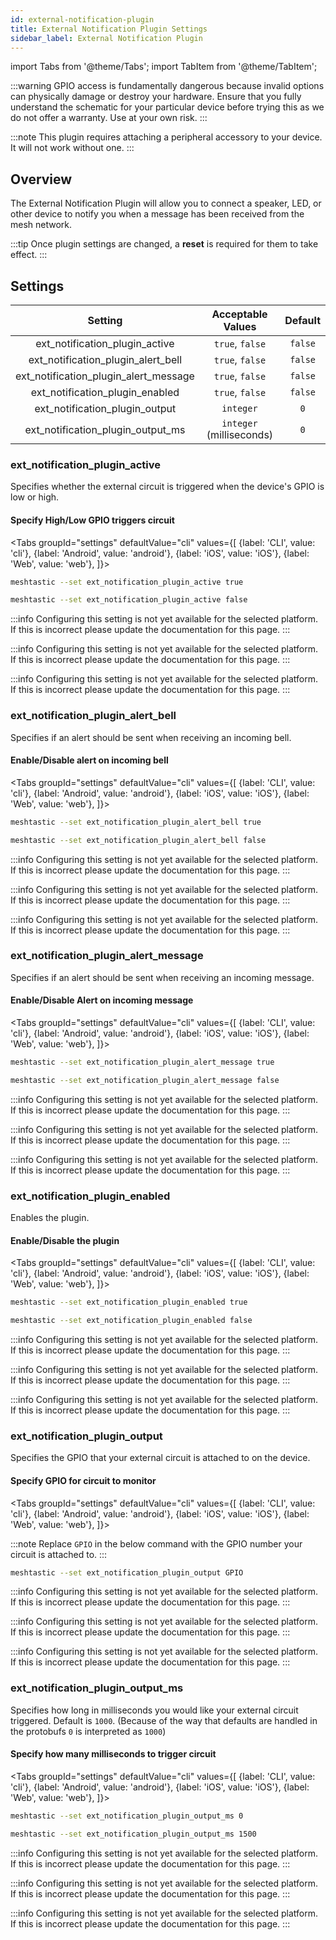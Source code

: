 ```yaml
---
id: external-notification-plugin
title: External Notification Plugin Settings
sidebar_label: External Notification Plugin
---
```

import Tabs from '@theme/Tabs';
import TabItem from '@theme/TabItem';

:::warning
GPIO access is fundamentally dangerous because invalid options can physically damage or destroy your hardware. Ensure that you fully understand the schematic for your particular device before trying this as we do not offer a warranty. Use at your own risk.
:::

<!--- TODO add link to hardware setup to admonition--->
:::note
This plugin requires attaching a peripheral accessory to your device. It will not work without one.
:::

## Overview

The External Notification Plugin will allow you to connect a speaker, LED, or other device to notify you when a message has been received from the mesh network.

:::tip
Once plugin settings are changed, a **reset** is required for them to take effect.
:::

## Settings

| Setting | Acceptable Values | Default |
| :-----: | :---------------: | :-----: |
| ext_notification_plugin_active | `true`, `false` | `false` |
| ext_notification_plugin_alert_bell | `true`, `false` | `false` |
| ext_notification_plugin_alert_message | `true`, `false` | `false` |
| ext_notification_plugin_enabled | `true`, `false` | `false` |
| ext_notification_plugin_output | `integer` | `0` |
| ext_notification_plugin_output_ms | `integer` (milliseconds) | `0` |

### ext_notification_plugin_active

Specifies whether the external circuit is triggered when the device's GPIO is low or high.

#### Specify High/Low GPIO triggers circuit
<Tabs
  groupId="settings"
  defaultValue="cli"
  values={[
    {label: 'CLI', value: 'cli'},
    {label: 'Android', value: 'android'},
    {label: 'iOS', value: 'iOS'},
    {label: 'Web', value: 'web'},
  ]}>
  <TabItem value="cli">

```bash title="GPIO active high"
meshtastic --set ext_notification_plugin_active true
```
```bash title="GPIO active low (default)"
meshtastic --set ext_notification_plugin_active false
```
  </TabItem>
  <TabItem value="android">

:::info
Configuring this setting is not yet available for the selected platform. If this is incorrect please update the documentation for this page.
:::

  </TabItem>
  <TabItem value="iOS">

:::info
Configuring this setting is not yet available for the selected platform. If this is incorrect please update the documentation for this page.
:::

  </TabItem>
  <TabItem value="web">

:::info
Configuring this setting is not yet available for the selected platform. If this is incorrect please update the documentation for this page.
:::

  </TabItem>
</Tabs>

### ext_notification_plugin_alert_bell

Specifies if an alert should be sent when receiving an incoming bell.

#### Enable/Disable alert on incoming bell
<Tabs
  groupId="settings"
  defaultValue="cli"
  values={[
    {label: 'CLI', value: 'cli'},
    {label: 'Android', value: 'android'},
    {label: 'iOS', value: 'iOS'},
    {label: 'Web', value: 'web'},
  ]}>
  <TabItem value="cli">

```bash title="Enable alert on incoming bell"
meshtastic --set ext_notification_plugin_alert_bell true
```
```bash title="Disable alert on incoming bell"
meshtastic --set ext_notification_plugin_alert_bell false
```
  </TabItem>
  <TabItem value="android">

:::info
Configuring this setting is not yet available for the selected platform. If this is incorrect please update the documentation for this page.
:::

  </TabItem>
  <TabItem value="iOS">

:::info
Configuring this setting is not yet available for the selected platform. If this is incorrect please update the documentation for this page.
:::

  </TabItem>
  <TabItem value="web">

:::info
Configuring this setting is not yet available for the selected platform. If this is incorrect please update the documentation for this page.
:::

  </TabItem>
</Tabs>

### ext_notification_plugin_alert_message

Specifies if an alert should be sent when receiving an incoming message.

#### Enable/Disable Alert on incoming message
<Tabs
  groupId="settings"
  defaultValue="cli"
  values={[
    {label: 'CLI', value: 'cli'},
    {label: 'Android', value: 'android'},
    {label: 'iOS', value: 'iOS'},
    {label: 'Web', value: 'web'},
  ]}>
  <TabItem value="cli">

```bash title="Enable alert on incoming message"
meshtastic --set ext_notification_plugin_alert_message true
```
```bash title="Disable alert on incoming message"
meshtastic --set ext_notification_plugin_alert_message false
```
  </TabItem>
  <TabItem value="android">

:::info
Configuring this setting is not yet available for the selected platform. If this is incorrect please update the documentation for this page.
:::

  </TabItem>
  <TabItem value="iOS">

:::info
Configuring this setting is not yet available for the selected platform. If this is incorrect please update the documentation for this page.
:::

  </TabItem>
  <TabItem value="web">

:::info
Configuring this setting is not yet available for the selected platform. If this is incorrect please update the documentation for this page.
:::

  </TabItem>
</Tabs>

### ext_notification_plugin_enabled

Enables the plugin.

#### Enable/Disable the plugin
<Tabs
  groupId="settings"
  defaultValue="cli"
  values={[
    {label: 'CLI', value: 'cli'},
    {label: 'Android', value: 'android'},
    {label: 'iOS', value: 'iOS'},
    {label: 'Web', value: 'web'},
  ]}>
  <TabItem value="cli">

```bash title="Enable Plugin"
meshtastic --set ext_notification_plugin_enabled true
```
```bash title="Disable Plugin"
meshtastic --set ext_notification_plugin_enabled false
```
  </TabItem>
  <TabItem value="android">

:::info
Configuring this setting is not yet available for the selected platform. If this is incorrect please update the documentation for this page.
:::

  </TabItem>
  <TabItem value="iOS">

:::info
Configuring this setting is not yet available for the selected platform. If this is incorrect please update the documentation for this page.
:::

  </TabItem>
  <TabItem value="web">

:::info
Configuring this setting is not yet available for the selected platform. If this is incorrect please update the documentation for this page.
:::

  </TabItem>
</Tabs>

### ext_notification_plugin_output

Specifies the GPIO that your external circuit is attached to on the device.

#### Specify GPIO for circuit to monitor
<Tabs
  groupId="settings"
  defaultValue="cli"
  values={[
    {label: 'CLI', value: 'cli'},
    {label: 'Android', value: 'android'},
    {label: 'iOS', value: 'iOS'},
    {label: 'Web', value: 'web'},
  ]}>
  <TabItem value="cli">

:::note
Replace `GPIO` in the below command with the GPIO number your circuit is attached to.
:::

```bash title="Specify GPIO that circuit is connected to"
meshtastic --set ext_notification_plugin_output GPIO
```
  </TabItem>
  <TabItem value="android">

:::info
Configuring this setting is not yet available for the selected platform. If this is incorrect please update the documentation for this page.
:::

  </TabItem>
  <TabItem value="iOS">

:::info
Configuring this setting is not yet available for the selected platform. If this is incorrect please update the documentation for this page.
:::

  </TabItem>
  <TabItem value="web">

:::info
Configuring this setting is not yet available for the selected platform. If this is incorrect please update the documentation for this page.
:::

  </TabItem>
</Tabs>

### ext_notification_plugin_output_ms

Specifies how long in milliseconds you would like your external circuit triggered. Default is `1000`. (Because of the way that defaults are handled in the protobufs `0` is interpreted as `1000`)

#### Specify how many milliseconds to trigger circuit
<Tabs
  groupId="settings"
  defaultValue="cli"
  values={[
    {label: 'CLI', value: 'cli'},
    {label: 'Android', value: 'android'},
    {label: 'iOS', value: 'iOS'},
    {label: 'Web', value: 'web'},
  ]}>
  <TabItem value="cli">

```bash title="Set to default (1000ms)"
meshtastic --set ext_notification_plugin_output_ms 0
```
```bash title="Set to other value"
meshtastic --set ext_notification_plugin_output_ms 1500
```
  </TabItem>
  <TabItem value="android">

:::info
Configuring this setting is not yet available for the selected platform. If this is incorrect please update the documentation for this page.
:::

  </TabItem>
  <TabItem value="iOS">

:::info
Configuring this setting is not yet available for the selected platform. If this is incorrect please update the documentation for this page.
:::

  </TabItem>
  <TabItem value="web">

:::info
Configuring this setting is not yet available for the selected platform. If this is incorrect please update the documentation for this page.
:::

  </TabItem>
</Tabs>
